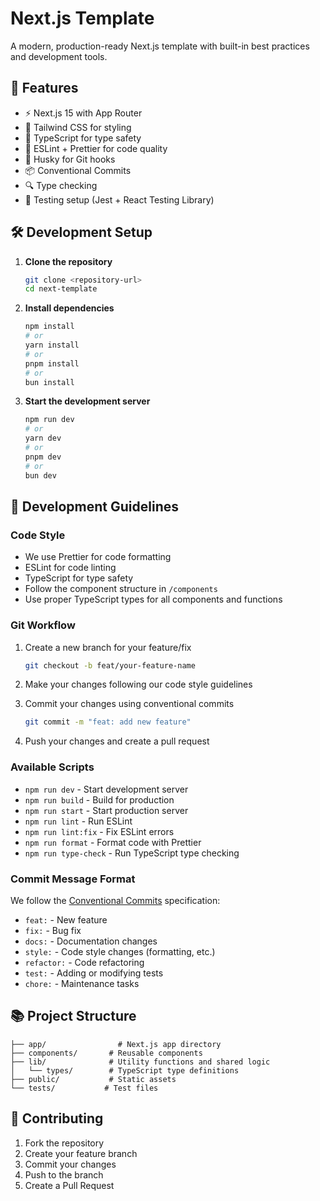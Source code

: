 # Next.js Template

A modern, production-ready Next.js template with built-in best practices and development tools.

## 🚀 Features

- ⚡️ Next.js 15 with App Router
- 🎨 Tailwind CSS for styling
- 📝 TypeScript for type safety
- 🎯 ESLint + Prettier for code quality
- 🐶 Husky for Git hooks
- 📦 Conventional Commits
- 🔍 Type checking
- 🧪 Testing setup (Jest + React Testing Library)

## 🛠 Development Setup

1. **Clone the repository**
   ```bash
   git clone <repository-url>
   cd next-template
   ```

2. **Install dependencies**
   ```bash
   npm install
   # or
   yarn install
   # or
   pnpm install
   # or
   bun install
   ```

3. **Start the development server**
   ```bash
   npm run dev
   # or
   yarn dev
   # or
   pnpm dev
   # or
   bun dev
   ```

## 📝 Development Guidelines

### Code Style

- We use Prettier for code formatting
- ESLint for code linting
- TypeScript for type safety
- Follow the component structure in `/components`
- Use proper TypeScript types for all components and functions

### Git Workflow

1. Create a new branch for your feature/fix
   ```bash
   git checkout -b feat/your-feature-name
   ```

2. Make your changes following our code style guidelines

3. Commit your changes using conventional commits
   ```bash
   git commit -m "feat: add new feature"
   ```

4. Push your changes and create a pull request

### Available Scripts

- `npm run dev` - Start development server
- `npm run build` - Build for production
- `npm run start` - Start production server
- `npm run lint` - Run ESLint
- `npm run lint:fix` - Fix ESLint errors
- `npm run format` - Format code with Prettier
- `npm run type-check` - Run TypeScript type checking

### Commit Message Format

We follow the [Conventional Commits](https://www.conventionalcommits.org/) specification:

- `feat:` - New feature
- `fix:` - Bug fix
- `docs:` - Documentation changes
- `style:` - Code style changes (formatting, etc.)
- `refactor:` - Code refactoring
- `test:` - Adding or modifying tests
- `chore:` - Maintenance tasks

## 📚 Project Structure

```
├── app/                # Next.js app directory
├── components/       # Reusable components
├── lib/              # Utility functions and shared logic
│   └── types/        # TypeScript type definitions
├── public/           # Static assets
└── tests/           # Test files
```

## 🤝 Contributing

1. Fork the repository
2. Create your feature branch
3. Commit your changes
4. Push to the branch
5. Create a Pull Request


